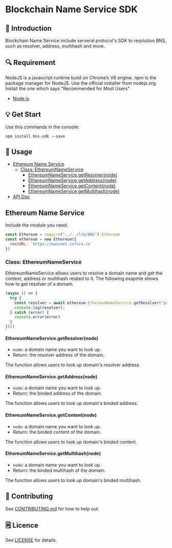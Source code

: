# Blockchain Name Service SDK

## 📖 Introduction
Blockchain Name Service include serveral protocol's SDK to resolution BNS, such as resolver, address, multihash and more.

## 🔍 Requirement
NodeJS is a javascript runtime build on Chrome’s V8 engine. npm is the package manager for NodeJS.
Use the official installer from nodejs.org. Install the one which says "Recommended for Most Users"
- [Node.js](https://nodejs.org/en/)

## 💡 Get Start

Use this commands in the console:
```
npm install bns-sdk --save
```

## 📝 Usage
* [Ethereum Name Service](#Ethereum-Name-Service)
  * [Class: EthereumNameService](#Class-EthereumNameService)
    * [EthereumNameService.getResolver(node)](#EthereumNameservicegetresolvernode)
    * [EthereumNameService.getAddress(node)](#EthereumNameServicegetAddressnode)
    * [EthereumNameService.getContent(node)](#EthereumNameServicegetContentnode)
    * [EthereumNameService.getMultihash(node)](#EthereumNameServicegetMultihashnode)
* [API Doc](./api.md)

##  Ethereum Name Service
Include the module you need.
```javascript
const Ethereum = require("../../lib/BNS").Ethereum
const ethereum = new Ethereum({
  restURL: `https://mainnet.infura.io`
})
```
### Class: EthereumNameService
EthereumNameService allows users to resolve a domain name and get the context, address or multihash related to it.
The following exapmle shows how to get resolver of a domain.
```javascript
(async () => {
  try {
    const resolver = await ethereum.EthereumNameService.getResolver("portalnetwork.eth")
    console.log(resolver);
  } catch (error) {
    console.error(error)
  }
})()
```

#### EthereumNameService.getResolver(node)
- `node`: a domain name you want to look up.
- Return: the resolver address of the domain.

The function allows users to look up domain's resolver address.

#### EthereumNameService.getAddress(node)
- `node`: a domain name you want to look up.
- Return: the binded address of the domain.

The function allows users to look up domain's binded address.

#### EthereumNameService.getContent(node)
- `node`: a domain name you want to look up.
- Return: the binded content of the domain.

The function allows users to look up domain's binded content.

#### EthereumNameService.getMultihash(node)
- `node`: a domain name you want to look up.
- Return: the binded multihash of the domain.

The function allows users to look up domain's binded multihash.

## 📣 Contributing
See [CONTRIBUTING.md](./CONTRIBUTING.md) for how to help out.

## 🗒 Licence
See [LICENSE](./LICENSE) for details.

